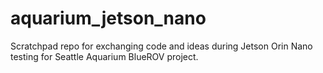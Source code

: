 # aquarium_jetson_nano

Scratchpad repo for exchanging code and ideas during Jetson Orin Nano testing for Seattle Aquarium BlueROV project.

